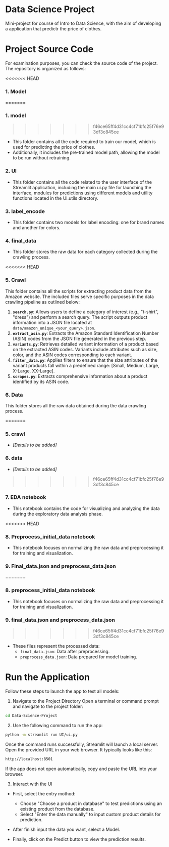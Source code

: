# Data Science Project
Mini-project for course of Intro to Data Science, with the aim of developing a application that predictr the price of clothes.

# Project Source Code  

For examination purposes, you can check the source code of the project. The repository is organized as follows:  

<<<<<<< HEAD
### 1. **Model**  
=======
### 1. model
>>>>>>> f46ce65ff4d31cc4cf71bfc25f76e93df3c845ce
- This folder contains all the code required to train our model, which is used for predicting the price of clothes.  
- Additionally, it includes the pre-trained model path, allowing the model to be run without retraining.  

### 2. UI 
- This folder contains all the code related to the user interface of the Streamlit application, including the main ui.py file for launching the interface, modules for predictions using different models and utility functions located in the UI.utils directory.

### 3. label_encode
- This folder contains two models for label encoding: one for brand names and another for colors.  

### 4. final_data
- This folder stores the raw data for each category collected during the crawling process.  

<<<<<<< HEAD
### 5. **Crawl**  
This folder contains all the scripts for extracting product data from the Amazon website. The included files serve specific purposes in the data crawling pipeline as outlined below:  
1. **`search.py`**: Allows users to define a category of interest (e.g., "t-shirt", "dress") and perform a search query. The script outputs product information into a JSON file located at `data/amazon_unique_<your_query>.json`.  
2. **`extract_asin.py`**: Extracts the Amazon Standard Identification Number (ASIN) codes from the JSON file generated in the previous step.  
3. **`variants.py`**: Retrieves detailed variant information of a product based on the extracted ASIN codes. Variants include attributes such as size, color, and the ASIN codes corresponding to each variant.  
4. **`filter_data.py`**: Applies filters to ensure that the size attributes of the variant products fall within a predefined range: [Small, Medium, Large, X-Large, XX-Large].  
5. **`scrapes.py`**: Extracts comprehensive information about a product identified by its ASIN code.  

### 6. **Data**  
This folder stores all the raw data obtained during the data crawling process.

=======
### 5. crawl  
- *[Details to be added]*  

### 6. data
- *[Details to be added]*  
>>>>>>> f46ce65ff4d31cc4cf71bfc25f76e93df3c845ce

### 7. EDA notebook 
- This notebook contains the code for visualizing and analyzing the data during the exploratory data analysis phase.  

<<<<<<< HEAD
### 8. **Preprocess_initial_data notebook**  
- This notebook focuses on normalizing the raw data and preprocessing it for training and visualization.  

### 9. **Final_data.json and preprocess_data.json**  
=======
### 8. preprocess_initial_data notebook
- This notebook focuses on normalizing the raw data and preprocessing it for training and visualization.  

### 9. final_data.json and preprocess_data.json
>>>>>>> f46ce65ff4d31cc4cf71bfc25f76e93df3c845ce
- These files represent the processed data:
  - `final_data.json`: Data after preprocessing.
  - `preprocess_data.json`: Data prepared for model training.  

# Run the Application
Follow these steps to launch the app to test all models:

1. Navigate to the Project Directory
Open a terminal or command prompt and navigate to the project folder:

```bash
cd Data-Science-Project
```

2. Use the following command to run the app:
```bash
python -m streamlit run UI/ui.py
```
Once the command runs successfully, Streamlit will launch a local server.
Open the provided URL in your web browser. It typically looks like this:
```bash
http://localhost:8501
```
If the app does not open automatically, copy and paste the URL into your browser.

3. Interact with the UI
- First, select the entry mothod: 
  - Choose "Choose a product in database" to test predictions using an existing product from the database.
  - Select "Enter the data manually" to input custom product details for prediction.

- After finish input the data you want, select a Model.
- Finally, click on the Predict button to view the prediction results.
